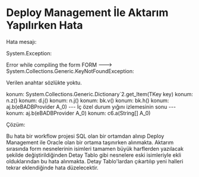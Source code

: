 # Deploy Management İle Aktarım Yapılırken Hata

Hata mesajı:

System.Exception: 

Error while compiling the form FORM ---> System.Collections.Generic.KeyNotFoundException: 


Verilen anahtar sözlükte yoktu.
   

konum: System.Collections.Generic.Dictionary`2.get_Item(TKey key)
   konum: n.z()
   konum: d.j()
   konum: n.j()
   konum: bk.v()
   konum: bk.h()
   konum: aj.b(eBADBProvider A_0)
   --- İç özel durum yığını izlemesinin sonu ---
   konum: aj.b(eBADBProvider A_0)
   konum: c6.a(String[] A_0)

Çözüm:

Bu hata bir workflow projesi SQL olan bir ortamdan alınıp Deploy Management ile Oracle olan bir ortama taşınırken alınmakta. Aktarım sırasında form nesnelerinin isimleri tamamen büyük harflerden yazılacak şekilde değiştirildiğinden Detay Tablo gibi nesnelere eski isimleriyle ekli olduklarından bu hata alınmakta. Detay Tablo'lardan çıkartılıp yeni halleri tekrar eklendiğinde hata düzelecektir.

